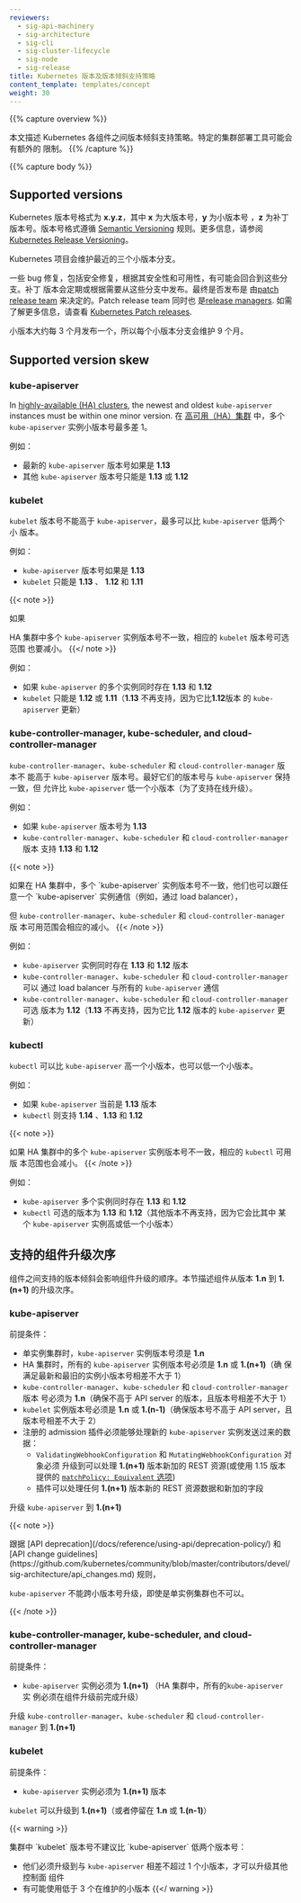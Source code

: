 ```yaml
---
reviewers:
  - sig-api-machinery
  - sig-architecture
  - sig-cli
  - sig-cluster-lifecycle
  - sig-node
  - sig-release
title: Kubernetes 版本及版本倾斜支持策略
content_template: templates/concept
weight: 30
---
```


{{% capture overview %}}

<!--
This document describes the maximum version skew supported between various Kubernetes components.
Specific cluster deployment tools may place additional restrictions on version skew.
-->

本文描述 Kubernetes 各组件之间版本倾斜支持策略。特定的集群部署工具可能会有额外的
限制。 {{% /capture %}}

{{% capture body %}}

## Supported versions

<!--
Kubernetes versions are expressed as **x.y.z**,
where **x** is the major version, **y** is the minor version, and **z** is the patch version, following [Semantic Versioning](http://semver.org/) terminology.
For more information, see [Kubernetes Release Versioning](https://github.com/kubernetes/community/blob/master/contributors/design-proposals/release/versioning.md#kubernetes-release-versioning).
-->

Kubernetes 版本号格式为 **x.y.z**，其中 **x** 为大版本号，**y** 为小版本号
，**z** 为补丁版本号。版本号格式遵循 [Semantic Versioning](http://semver.org/)
规则。更多信息，请参阅
[Kubernetes Release Versioning](https://github.com/kubernetes/community/blob/master/contributors/design-proposals/release/versioning.md#kubernetes-release-versioning)。

<!--
The Kubernetes project maintains release branches for the most recent three minor releases.
-->

Kubernetes 项目会维护最近的三个小版本分支。

<!--
Applicable fixes, including security fixes, may be backported to those three release branches, depending on severity and feasibility.
Patch releases are cut from those branches at a regular cadence, or as needed.
This decision is owned by the [patch release manager](https://github.com/kubernetes/sig-release/blob/master/release-engineering/role-handbooks/patch-release-manager.md#release-timing).
The patch release manager is a member of the [release team for each release](https://github.com/kubernetes/sig-release/tree/master/release-team).
-->

一些 bug 修复，包括安全修复，根据其安全性和可用性，有可能会回合到这些分支。补丁
版本会定期或根据需要从这些分支中发布。最终是否发布是
由[patch release team](https://github.com/kubernetes/sig-release/blob/master/release-engineering/role-handbooks/patch-release-manager.md#release-timing)
来决定的。Patch release team 同时也
是[release managers](https://github.com/kubernetes/sig-release/blob/master/release-managers.md).
如需了解更多信息，请查看
[Kubernetes Patch releases](https://github.com/kubernetes/sig-release/blob/master/releases/patch-releases.md).

<!--
Minor releases occur approximately every 3 months, so each minor release branch is maintained for approximately 9 months.
-->

小版本大约每 3 个月发布一个，所以每个小版本分支会维护 9 个月。

## Supported version skew

### kube-apiserver

In
[highly-available (HA) clusters](/docs/setup/production-environment/tools/kubeadm/high-availability/),
the newest and oldest `kube-apiserver` instances must be within one minor
version. 在
[高可用（HA）集群](/docs/setup/production-environment/tools/kubeadm/high-availability/)
中，多个 `kube-apiserver` 实例小版本号最多差 1。

<!--
Example:
-->

例如：

<!--
* newest `kube-apiserver` is at **1.13**
* other `kube-apiserver` instances are supported at **1.13** and **1.12**
-->

- 最新的 `kube-apiserver` 版本号如果是 **1.13**
- 其他 `kube-apiserver` 版本号只能是 **1.13** 或 **1.12**

### kubelet

<!--
`kubelet` must not be newer than `kube-apiserver`, and may be up to two minor versions older.
-->

`kubelet` 版本号不能高于 `kube-apiserver`，最多可以比 `kube-apiserver` 低两个小
版本。

<!--
Example:

* `kube-apiserver` is at **1.13**
* `kubelet` is supported at **1.13**, **1.12**, and **1.11**
-->

例如：

- `kube-apiserver` 版本号如果是 **1.13**
- `kubelet` 只能是 **1.13** 、 **1.12** 和 **1.11**

{{< note >}}

<!--
If version skew exists between `kube-apiserver` instances in an HA cluster, this narrows the allowed `kubelet` versions.-->如果

HA 集群中多个 `kube-apiserver` 实例版本号不一致，相应的 `kubelet` 版本号可选范围
也要减小。 {{</ note >}}

<!--
Example:

* `kube-apiserver` instances are at **1.13** and **1.12**
* `kubelet` is supported at **1.12**, and **1.11** (**1.13** is not supported because that would be newer than the `kube-apiserver` instance at version **1.12**)
-->

例如：

- 如果 `kube-apiserver` 的多个实例同时存在 **1.13** 和 **1.12**
- `kubelet` 只能是 **1.12** 或 **1.11**（**1.13** 不再支持，因为它比**1.12**版本
  的 `kube-apiserver` 更新）

### kube-controller-manager, kube-scheduler, and cloud-controller-manager

<!--
`kube-controller-manager`, `kube-scheduler`, and `cloud-controller-manager` must not be newer than the `kube-apiserver` instances they communicate with. They are expected to match the `kube-apiserver` minor version, but may be up to one minor version older (to allow live upgrades).
-->

`kube-controller-manager`、`kube-scheduler` 和 `cloud-controller-manager` 版本不
能高于 `kube-apiserver` 版本号。最好它们的版本号与 `kube-apiserver` 保持一致，但
允许比 `kube-apiserver` 低一个小版本（为了支持在线升级）。

<!--
Example:

* `kube-apiserver` is at **1.13**
* `kube-controller-manager`, `kube-scheduler`, and `cloud-controller-manager` are supported at **1.13** and **1.12**
-->

例如：

- 如果 `kube-apiserver` 版本号为 **1.13**
- `kube-controller-manager`、`kube-scheduler` 和 `cloud-controller-manager` 版本
  支持 **1.13** 和 **1.12**

{{< note >}}

<!--
If version skew exists between `kube-apiserver` instances in an HA cluster, and these components can communicate with any `kube-apiserver` instance in the cluster (for example, via a load balancer), this narrows the allowed versions of these components.-->如果在 HA 集群中，多个 `kube-apiserver` 实例版本号不一致，他们也可以跟任意一个 `kube-apiserver` 实例通信（例如，通过 load balancer），

但 `kube-controller-manager`、`kube-scheduler` 和 `cloud-controller-manager` 版
本可用范围会相应的减小。 {{< /note >}}

<!--
Example:

* `kube-apiserver` instances are at **1.13** and **1.12**
* `kube-controller-manager`, `kube-scheduler`, and `cloud-controller-manager` communicate with a load balancer that can route to any `kube-apiserver` instance
* `kube-controller-manager`, `kube-scheduler`, and `cloud-controller-manager` are supported at **1.12** (**1.13** is not supported because that would be newer than the `kube-apiserver` instance at version **1.12**)
-->

例如：

- `kube-apiserver` 实例同时存在 **1.13** 和 **1.12** 版本
- `kube-controller-manager`、`kube-scheduler` 和 `cloud-controller-manager` 可以
  通过 load balancer 与所有的 `kube-apiserver` 通信
- `kube-controller-manager`、`kube-scheduler` 和 `cloud-controller-manager` 可选
  版本为 **1.12**（**1.13** 不再支持，因为它比 **1.12** 版本的 `kube-apiserver`
  更新）

### kubectl

<!--
`kubectl` is supported within one minor version (older or newer) of `kube-apiserver`.
-->

`kubectl` 可以比 `kube-apiserver` 高一个小版本，也可以低一个小版本。

<!--
Example:

* `kube-apiserver` is at **1.13**
* `kubectl` is supported at **1.14**, **1.13**, and **1.12**
-->

例如：

- 如果 `kube-apiserver` 当前是 **1.13** 版本
- `kubectl` 则支持 **1.14** 、**1.13** 和 **1.12**

{{< note >}}

<!--
If version skew exists between `kube-apiserver` instances in an HA cluster, this narrows the supported `kubectl` versions.-->

如果 HA 集群中的多个 `kube-apiserver` 实例版本号不一致，相应的 `kubectl` 可用版
本范围也会减小。 {{< /note >}}

<!--
Example:

* `kube-apiserver` instances are at **1.13** and **1.12**
* `kubectl` is supported at **1.13** and **1.12** (other versions would be more than one minor version skewed from one of the `kube-apiserver` components)
-->

例如：

- `kube-apiserver` 多个实例同时存在 **1.13** 和 **1.12**
- `kubectl` 可选的版本为 **1.13** 和 **1.12**（其他版本不再支持，因为它会比其中
  某个 `kube-apiserver` 实例高或低一个小版本）

<!--
## Supported component upgrade order
-->

## 支持的组件升级次序

<!--
The supported version skew between components has implications on the order in which components must be upgraded.
This section describes the order in which components must be upgraded to transition an existing cluster from version **1.n** to version **1.(n+1)**.
-->

组件之间支持的版本倾斜会影响组件升级的顺序。本节描述组件从版本 **1.n** 到
**1.(n+1)** 的升级次序。

### kube-apiserver

<!--
Pre-requisites:
-->

前提条件：

<!--
* In a single-instance cluster, the existing `kube-apiserver` instance is **1.n**
* In an HA cluster, all `kube-apiserver` instances are at **1.n** or **1.(n+1)** (this ensures maximum skew of 1 minor version between the oldest and newest `kube-apiserver` instance)
* The `kube-controller-manager`, `kube-scheduler`, and `cloud-controller-manager` instances that communicate with this server are at version **1.n** (this ensures they are not newer than the existing API server version, and are within 1 minor version of the new API server version)
* `kubelet` instances on all nodes are at version **1.n** or **1.(n-1)** (this ensures they are not newer than the existing API server version, and are within 2 minor versions of the new API server version)
* Registered admission webhooks are able to handle the data the new `kube-apiserver` instance will send them:
  * `ValidatingWebhookConfiguration` and `MutatingWebhookConfiguration` objects are updated to include any new versions of REST resources added in **1.(n+1)** (or use the [`matchPolicy: Equivalent` option](/docs/reference/access-authn-authz/extensible-admission-controllers/#matching-requests-matchpolicy) available in v1.15+)
  * The webhooks are able to handle any new versions of REST resources that will be sent to them, and any new fields added to existing versions in **1.(n+1)**
-->

- 单实例集群时，`kube-apiserver` 实例版本号须是 **1.n**
- HA 集群时，所有的 `kube-apiserver` 实例版本号必须是 **1.n** 或 **1.(n+1)**（确
  保满足最新和最旧的实例小版本号相差不大于 1）
- `kube-controller-manager`、`kube-scheduler` 和 `cloud-controller-manager` 版本
  号必须为 **1.n**（确保不高于 API server 的版本，且版本号相差不大于 1）
- `kubelet` 实例版本号必须是 **1.n** 或 **1.(n-1)**（确保版本号不高于 API
  server，且版本号相差不大于 2）
- 注册的 admission 插件必须能够处理新的 `kube-apiserver` 实例发送过来的数据：
  - `ValidatingWebhookConfiguration` 和 `MutatingWebhookConfiguration` 对象必须
    升级到可以处理 **1.(n+1)** 版本新加的 REST 资源(或使用 1.15 版本提供的
    [`matchPolicy: Equivalent` 选项](/docs/reference/access-authn-authz/extensible-admission-controllers/#matching-requests-matchpolicy))
  - 插件可以处理任何 **1.(n+1)** 版本新的 REST 资源数据和新加的字段

<!--
Upgrade `kube-apiserver` to **1.(n+1)**
-->

升级 `kube-apiserver` 到 **1.(n+1)**

{{< note >}}

<!--
Project policies for [API deprecation](/docs/reference/using-api/deprecation-policy/) and
[API change guidelines](https://github.com/kubernetes/community/blob/master/contributors/devel/sig-architecture/api_changes.md)
require `kube-apiserver` to not skip minor versions when upgrading, even in single-instance clusters.-->跟据 [API deprecation](/docs/reference/using-api/deprecation-policy/) 和 [API change guidelines](https://github.com/kubernetes/community/blob/master/contributors/devel/sig-architecture/api_changes.md) 规则，

`kube-apiserver` 不能跨小版本号升级，即使是单实例集群也不可以。

{{< /note >}}

### kube-controller-manager, kube-scheduler, and cloud-controller-manager

<!--
Pre-requisites:

* The `kube-apiserver` instances these components communicate with are at **1.(n+1)** (in HA clusters in which these control plane components can communicate with any `kube-apiserver` instance in the cluster, all `kube-apiserver` instances must be upgraded before upgrading these components)
-->

前提条件：

- `kube-apiserver` 实例必须为 **1.(n+1)** （HA 集群中，所有的`kube-apiserver` 实
  例必须在组件升级前完成升级）

<!--
Upgrade `kube-controller-manager`, `kube-scheduler`, and `cloud-controller-manager` to **1.(n+1)**
-->

升级 `kube-controller-manager`、`kube-scheduler` 和 `cloud-controller-manager`
到 **1.(n+1)**

### kubelet

<!--
Pre-requisites:

* The `kube-apiserver` instances the `kubelet` communicates with are at **1.(n+1)**

Optionally upgrade `kubelet` instances to **1.(n+1)** (or they can be left at **1.n** or **1.(n-1)**)
-->

前提条件：

- `kube-apiserver` 实例必须为 **1.(n+1)** 版本

`kubelet` 可以升级到 **1.(n+1)**（或者停留在 **1.n** 或 **1.(n-1)**）

{{< warning >}}

<!--
Running a cluster with `kubelet` instances that are persistently two minor versions behind `kube-apiserver` is not recommended:
-->集群中 `kubelet` 版本号不建议比 `kube-apiserver` 低两个版本号：

<!--
* they must be upgraded within one minor version of `kube-apiserver` before the control plane can be upgraded
* it increases the likelihood of running `kubelet` versions older than the three maintained minor releases
-->

- 他们必须升级到与 `kube-apiserver` 相差不超过 1 个小版本，才可以升级其他控制面
  组件
- 有可能使用低于 3 个在维护的小版本 {{</ warning >}}
